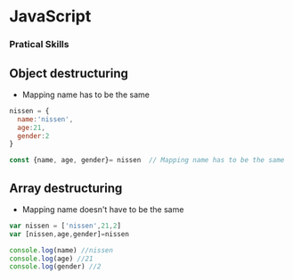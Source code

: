 # JavaScript

### Pratical Skills

## Object destructuring

- Mapping name has to be the same

```Javascript
nissen = {
  name:'nissen',
  age:21,
  gender:2
}

const {name, age, gender}= nissen  // Mapping name has to be the same
```

## Array destructuring

- Mapping name doesn't have to be the same

```Javascript
var nissen = ['nissen',21,2]
var [nissen,age,gender]=nissen
```

```Javascript
console.log(name) //nissen
console.log(age) //21
console.log(gender) //2
```